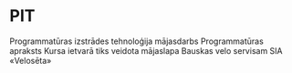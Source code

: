 # PIT
Programmatūras izstrādes tehnoloģija mājasdarbs
Programmatūras apraksts
Kursa ietvarā tiks veidota mājaslapa Bauskas velo servisam SIA «Velosēta»
